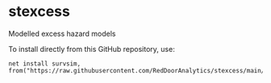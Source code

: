 # stexcess
Modelled excess hazard models

To install directly from this GitHub repository, use:

```{stata}
net install survsim, from("https://raw.githubusercontent.com/RedDoorAnalytics/stexcess/main/")
```